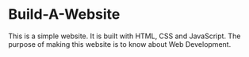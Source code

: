 # Build-A-Website

This is a simple website. It is built with HTML, CSS and JavaScript. The purpose of making this website is to know about Web Development. 
